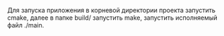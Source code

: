 Для запуска приложения в корневой директории проекта запустить cmake, далее в папке build/ запустить make, запустить исполняемый файл ./main.
